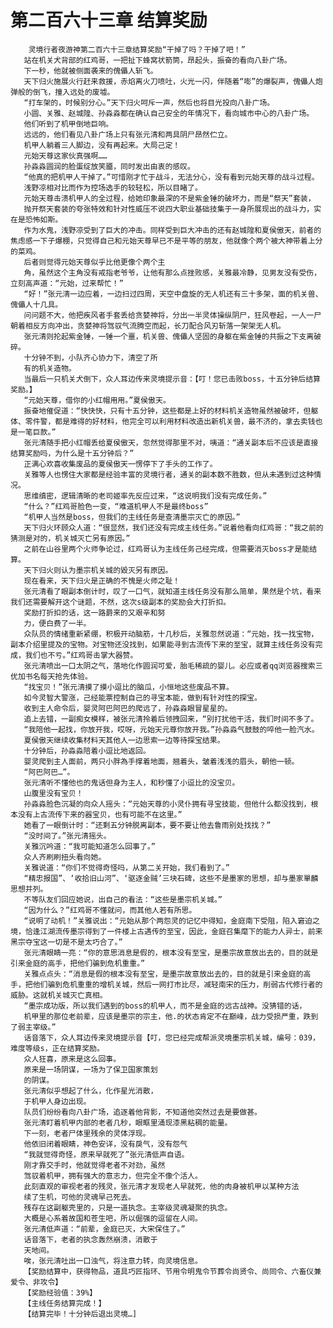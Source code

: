 # 第二百六十三章 结算奖励
        灵境行者夜游神第二百六十三章结算奖励“干掉了吗？干掉了吧！”
       站在机关犬背部的红鸡哥，一把扯下蜂窝状箭筒，昂起头，振奋的看向八卦广场。
       下一秒，他就被侧面袭来的傀儡人斩飞。
       天下归火施展火行赶来救援，赤焰离火刀喷吐，火光一闪，伴随着“嘭”的爆裂声，傀儡人炮弹般的倒飞，撞入远处的废墟。
       “打车架的，时候别分心。”天下归火呵斥一声，然后也将目光投向八卦广场。
       小圆、关雅、赵城隍、孙淼淼都在确认自己安全的年情况下，看向城市中心的八卦广场。
       他们听到了机甲倒地巨响。
       远远的，他们看见八卦广场上只有张元清和两具阴尸昂然伫立。
       机甲人躺着三人脚边，没有再起来。大局己定！
       元始天尊这家伙真强啊……
       孙淼淼圆润的脸蛋绽放笑靥，同时发出由衷的感叹。
       “他真的把机甲人干掉了。”可惜刚才忙于战斗，无法分心，没有看到元始天尊的战斗过程。
       浅野凉相对比而作为控场选手的较轻松，所以目睹了。
       元始天尊击溃机甲人的全过程，给她印象最深的不是紫金锤的破坏力，而是“祭天”套装，
       抛开祭天套装的夸张特效和针对性威压不说四大职业基础技集于一身所展现出的战斗力，实在是恐怖如斯。
       作为水鬼，浅野凉受到了巨大的冲击。同样受到巨大冲击的还有赵城隍和夏侯傲天，前者的焦虑感一下子爆棚，只觉得自己和元始天尊早已不是平等的朋友，他就像个两个被大神带着上分的菜鸡。
       后者则觉得元始天尊似乎比他更像个两个主
       角，虽然这个主角没有戒指老爷爷，让他有那么点挫败感，关雅最冷静，见男友没有受伤，立刻高声道：“元始，过来帮忙！”
       “好！”张元清一边应着，一边扫过四周，天空中盘旋的无人机还有三十多架，面的机关兽、傀儡人十几具。
       问问题不大，他把疾风者手套丢给贪婪神将，分出一半灵体操纵阴尸，狂风卷起，一人一尸朝着相反方向冲出，贪婪神将驾驭气流腾空而起，长刀配合风刃斩落一架架无人机。
       张元清则抡起紫金锤，一锤一个噩，机关兽、傀儡人坚固的身躯在紫金锤的共振之下支离破碎。
       十分钟不到，小队齐心协力下，清空了所
       有的机关造物。
       当最后一只机关犬倒下，众人耳边传来灵境提示音：【叮！您已击败boss，十五分钟后结算奖励。】
       “元始天尊，借你的小红帽用用。”夏侯傲天。
       振奋地催促道：“快快快，只有十五分钟，这些都是上好的材料机关造物虽然被破坏，但躯体、零件警，都是难得的好材料，他完全可以利用材料改造出新机关兽，最不济的，拿去卖钱也是一笔巨款。”
       张元清随手把小红帽丢给夏侯傲天，忽然觉得那里不对，咦道：“通关副本后不应该是直接结算奖励吗，为什么是十五分钟后？”
       正满心欢喜收集废品的夏侯傲天一愣停下了手头的工作了。
       关雅等人也愣住大家都是经验丰富的灵境行者，通关的副本数不胜数，但从未遇到过这种情况。
       思维缜密，逻辑清晰的老司姬率先反应过来，“这说明我们没有完成任务。”
       “什么？”红鸡哥脸色一变，“难道机甲人不是最终boss”
       “机甲人当然是boss，但我们的主线任务是查清墨宗灭亡的原因。”
       天下归火环顾众人道：“很显然，我们还没有完成主线任务。”说着他看向红鸡哥：“我之前的猜测是对的，机关城灭亡另有原因。”
       之前在山谷里两个火师争论过，红鸡哥认为主线任务己经完成，但需要消灭boss才是能结算。
       天下归火则认为墨宗机关城的毀灭另有原因。
       现在看来，天下归火是正确的不愧是火师之耻！
       张元清看了眼副本倒计时，叹了一口气，就知道主线任务没有那么简单，果然是个坑，看来我们还需要解开这个谜题，不然，这次s级副本的奖励会大打折扣。
       奖励打折扣的话，这一路爵来的又艰辛和努
       力，便白费了一半。
       众队员的情绪重新紧绷，积极开动脑筋，十几秒后，关雅忽然说道：“元始，找一找宝物，副本介绍里提及的宝物。对宝物还没找到，如果能寻到古流传下来的至宝，就算主线任务没有完成，我们也不亏。”红鸡哥击掌大器赞。
       张元清喷出一口太阴之气，落地化作圆润可爱，胎毛稀疏的婴儿。必应或者qq浏览器搜索三优加书名每天抢先体验。
       “找宝贝！”张元清摸了摸小逗比的脑瓜，小恒地这些废品不算。
       如今灵智大警涨，己经能票控制自己的寻宝本能，做到有针对性的探宝。
       收到主人命令后，婴灵阿巴阿巴的爬远了，孙淼淼眼冒星星的。
       追上去错，一副痴女模样，被张元清拎着后领拽回来，“别打扰他干活，我们时间不多了。
       “我陪他一起找，你放开我，哎呀，元始天元尊你放开我。”孙淼淼气鼓鼓的啐他一脸汽水。
       夏侯傲天继续收集材料天其他人一边思索一边等待探宝结果。
       十分钟后，孙淼淼陪着小逗比地返回。
       婴灵爬到主人面前，两只小胖為手撑着地面，翘着头，皱着浅浅的眉头，朝他一顿。
       “阿巴阿巴…”。
       张元清听不懂他也的鬼话但身为主人，和秒懂了小逗比的没宝贝。
       山腹里没有宝贝！
       孙淼淼脸色沉凝的向众人摇头：“元始天尊的小灵仆拥有寻宝技能，但他什么都没找到，根本没有上古流传下来的器宝贝，也有可能不在这里。”
       她看了一眼倒计时：“还剩五分钟脱离副本，要不要让他去鲁雨别处找找？”
       “没时间了。”张元清摇头。
       关雅沉吟道：“我可能知道怎么回事了。”
       众人齐刷刷扭头看向她。
       关雅说道：“你们不觉得奇怪吗，从第二关开始，我们看到了。”
       “精忠报国”、‘收拾旧山河”、‘驱逐金贼’三块石碑，这些不是墨家的思想，却与墨家單麟思想并列。
       不等队友们回应她说，出自己的看法：“这些是墨宗机关城。”
       “因为什么？”红鸡哥不懂就问，而其他人若有所思。
       “说明了动机！”关雅说出：“元始从那个两怨灵的记忆中得知，金庭南下受阻，陷入窘迫之境，恰逢江湖流传墨宗得到了一件楼上古遇传的至宝，因此，金庭召集麾下的能力人异士，前来黑宗夺宝这一切是不是太巧合了。”
       张元清眼睛一亮：“你的意思消息是假的，根本没有至宝，是墨宗故意放出去的，目的就是引来金庭的高手，把他们骗到危机重重。”
       关雅点点头：“消息是假的根本没有至宝，是墨宗故意放出去的，目的就是引来金庭的高手，把他们骗到危机重重的增机关城，然后一网打市比尽，减轻南宋的压力，削弱古代修行者的威胁。这就机关城灭亡真相。
       “墨宗成功版，所以我们遇到的boss的机甲人，而不是金庭的远古战神。没猜错的话，
       机甲里的那位老前辈，应该是墨宗的宗主，他.的状态肯定不在巅峰，战力受损严重，跌到了弱主宰级。”
       话音落下，众人耳边传来灵境提示音【叮，您已经完成帮派灵境墨宗机关城，编号：039，难度等级s，正在结算奖励。
       众人狂喜，原来是这么回事。
       原来是一场阴谋，一场为了保卫国家策划
       的阴谋。
       张元清似乎想起了什么，化作星光消散，
       于机甲人身边出现。
       队员们纷纷看向八卦广场，追逐着他背影，不知道他突然过去是要做甚。
       张元清盯着机甲内部的老者几秒，眼眶里涌现漆黑粘稠的能量。
       下一刻，老者尸体里残余的灵体浮现。
       他依旧闭着眼睛，神色安详，没有戾气，没有怨气
       “我就觉得奇怪，原来早就死了”张元清低声自语。
       刚才靠交手时，他就觉得老者不对劲，虽然
       驾驭着机甲，拥有强大的意志力，但完全不像个活人。
       此刻直观的审视老者的残灵，张元清才发现老人早就死，他的肉身被机甲以某种方法
       续了生机，可他的灵魂早己死去。
       残存在这副躯壳里的，只是一道执念。主宰级灵魂凝聚的执念。
       大概是心系着故国和苍生吧，所以倔强的逗留在人间。
       张元清低声道：“前辈，金庭已灭，大宋保住了。”
       话音落下，老者的执念轰然崩溃，消散于
       天地间。
       唉，张元清吐出一口浊气，将注意力转，向灵境信息。
       【奖励结算中，获得物品，道具巧匠指环、节用令明鬼令节葬令尚贤令、尚同令、六畜仪兼爱令、非攻令】
       【奖励经验值：39%】
       【主线任务结算完成！】
       【结算完毕！十分钟后退出灵境…]